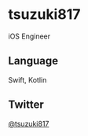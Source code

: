 # tsuzuki817

iOS Engineer

## Language

Swift, Kotlin

## Twitter

[@tsuzuki817](https://twitter.com/tsuzuki817)
